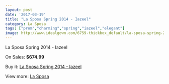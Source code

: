 ```yaml
---
layout: post
date: '2017-03-19'
title: "La Sposa Spring 2014 - Iazeel"
category: La Sposa
tags: ["prom","charming","spring","iazeel","elegant"]
image: http://www.idealgown.com/6759-thickbox_default/la-sposa-spring-2014-iazeel.jpg
---
```

La Sposa Spring 2014 - Iazeel

On Sales: **$674.99**
<a href="https://www.idealgown.com/en/la-sposa/2905-la-sposa-spring-2014-iazeel.html"><amp-img layout="responsive" width="600" height="600" src="//www.idealgown.com/6759-thickbox_default/la-sposa-spring-2014-iazeel.jpg" alt="La Sposa Spring 2014 - Iazeel 0" /></a>
<a href="https://www.idealgown.com/en/la-sposa/2905-la-sposa-spring-2014-iazeel.html"><amp-img layout="responsive" width="600" height="600" src="//www.idealgown.com/6760-thickbox_default/la-sposa-spring-2014-iazeel.jpg" alt="La Sposa Spring 2014 - Iazeel 1" /></a>
<a href="https://www.idealgown.com/en/la-sposa/2905-la-sposa-spring-2014-iazeel.html"><amp-img layout="responsive" width="600" height="600" src="//www.idealgown.com/6761-thickbox_default/la-sposa-spring-2014-iazeel.jpg" alt="La Sposa Spring 2014 - Iazeel 2" /></a>

Buy it: [La Sposa Spring 2014 - Iazeel](https://www.idealgown.com/en/la-sposa/2905-la-sposa-spring-2014-iazeel.html "La Sposa Spring 2014 - Iazeel")

View more: [La Sposa](https://www.idealgown.com/en/35-la-sposa "La Sposa")